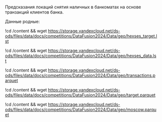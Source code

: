 Предсказания локаций снятия наличных в банкоматах на основе транзакций клиентов банка.

Данные родные:

!cd /content && wget https://storage.yandexcloud.net/ds-ods/files/data/docs/competitions/DataFusion2024/Data/geo/hexses_target.lst

!cd /content && wget https://storage.yandexcloud.net/ds-ods/files/data/docs/competitions/DataFusion2024/Data/geo/hexses_data.lst

!cd /content && wget https://storage.yandexcloud.net/ds-ods/files/data/docs/competitions/DataFusion2024/Data/geo/transactions.parquet

!cd /content && wget https://storage.yandexcloud.net/ds-ods/files/data/docs/competitions/DataFusion2024/Data/geo/target.parquet

!cd /content && wget https://storage.yandexcloud.net/ds-ods/files/data/docs/competitions/DataFusion2024/Data/geo/moscow.parquet
